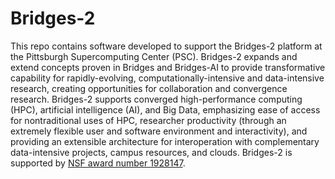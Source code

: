 # Bridges-2
This repo contains software developed to support the Bridges-2 platform at the Pittsburgh Supercomputing Center (PSC). Bridges-2 expands and extend concepts proven in Bridges and Bridges-AI to provide transformative capability for rapidly-evolving, computationally-intensive and data-intensive research, creating opportunities for collaboration and convergence research. Bridges-2 supports converged high-performance computing (HPC), artificial intelligence (AI), and Big Data, emphasizing ease of access for nontraditional uses of HPC, researcher productivity (through an extremely flexible user and software environment and interactivity), and providing an extensible architecture for interoperation with complementary data-intensive projects, campus resources, and clouds. Bridges-2 is supported by [NSF award number 1928147](https://www.nsf.gov/awardsearch/showAward?AWD_ID=1928147).
